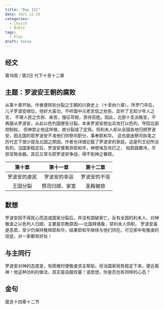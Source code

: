 ```yaml
---
title: "Day 121"
date: 2021-12-28
categories:
  - Church
  - Bible
tags:
  - Plan
draft: false
---
```


## 经文
第18周 / 第2日 代下十至十二章

## 主题：罗波安王朝的腐败
从第十章开始，作者便转到分裂之王朝的兴衰史上（十至卅六章）。所罗门卒后，儿子罗波安继位，他好大喜功，不听国中元老忠信之劝告，反听了无知少年人之言，
不理人民之负担、疾苦，强征苛税，苦待百姓。因此，北部十支派叛变，不再服从罗波安，从此以色列国便告分裂。本来罗波安想出兵攻打以色列，夺回北部控制权，
但神禁止他这样做，故分裂成了定局。但利未人却从全国各地归顺罗波安，因北国的耶罗波安不准他们供祭司职分，事奉耶和华。
这也是由祭司执笔之历代志下很少提及北国之原因。作者也详细记载了罗波安的家庭，这是列王纪所没有的。当国家稳定后，罗波安便离弃耶和华，神使埃及攻打之，
陷耶路撒冷，尽掠宝物金器。其后又常与耶罗波安争战，得不到神之眷顾。

| 第十章    | 第十一章    | 第十二章   |
| :------: | :-------: | :------: |
| 罗波安的虐民 | 罗波安的幸运  | 罗波安的不信 |
| 王国分裂   | 祭司归顺、家室 | 圣殿被掠   |

## 默想
罗波安因不得民心而造成国家分裂后，并没有国破家亡，反有全国的利未人、对神敬虔之以色列人归顺，主要是宗教原因──北国拜偶象，禁利未人供职。
罗波安虽是恶君，至少仍保持敬拜耶和华，结果耶和华继续与他们同在。可见家中有敬虔的信徒，对一家都有好处！

## 与主同行
罗波安对神的态度是，有困难时便敬虔求主帮助，但当国家局势稳定下来，便远离神！他这种功利的做法，其实是自掘坟墓！请思想，你是否也有同样的心态？

## 金句
箴言十四章十二节

[comment]: <> (## 附录)

